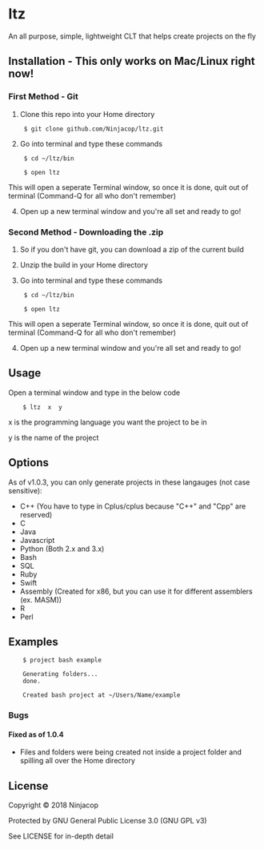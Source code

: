 # ltz

An all purpose, simple, lightweight CLT that helps create projects on the fly
    
## Installation - This only works on Mac/Linux right now!

### First Method - Git
1. Clone this repo into your Home directory

        $ git clone github.com/Ninjacop/ltz.git

3. Go into terminal and type these commands

        $ cd ~/ltz/bin

        $ open ltz

This will open a seperate Terminal window, so once it is done, quit out of terminal (Command-Q for all who don't remember)

4. Open up a new terminal window and you're all set and ready to go!

### Second Method - Downloading the .zip
1. So if you don't have git, you can download a zip of the current build

2. Unzip the build in your Home directory 

3. Go into terminal and type these commands

        $ cd ~/ltz/bin

        $ open ltz

This will open a seperate Terminal window, so once it is done, quit out of terminal (Command-Q for all who don't remember)

4. Open up a new terminal window and you're all set and ready to go!
  
## Usage
    
Open a terminal window and type in the below code

        $ ltz  x  y 

x is the programming language you want the project to be in

y is the name of the project 
    
## Options
    
As of v1.0.3, you can only generate projects in these langauges (not case sensitive):

- C++ (You have to type in Cplus/cplus because "C++" and "Cpp" are reserved)
- C
- Java
- Javascript
- Python (Both 2.x and 3.x)
- Bash
- SQL
- Ruby
- Swift
- Assembly (Created for x86, but you can use it for different assemblers (ex. MASM))
- R 
- Perl 
      
## Examples  
      
        $ project bash example

        Generating folders...
        done.

        Created bash project at ~/Users/Name/example
      
### Bugs  
      
#### Fixed as of 1.0.4
- Files and folders were being created not inside a project folder and spilling all over the Home directory
      
## License  
      
Copyright © 2018 Ninjacop

Protected by GNU General Public License 3.0 (GNU GPL v3)

See LICENSE for in-depth detail

